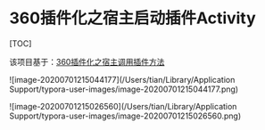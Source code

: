 

# 360插件化之宿主启动插件Activity

[TOC]

该项目基于：[360插件化之宿主调用插件方法](https://github.com/tianyalu/XxtPlugin)



![image-20200701215044177](/Users/tian/Library/Application Support/typora-user-images/image-20200701215044177.png)



![image-20200701215026560](/Users/tian/Library/Application Support/typora-user-images/image-20200701215026560.png)